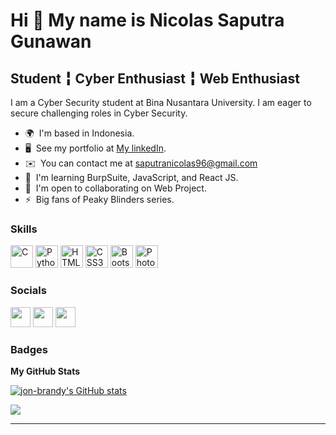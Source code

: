 Hi 👋 My name is Nicolas Saputra Gunawan
========================================
Student ╏ Cyber Enthusiast ╏ Web Enthusiast
-------------------------------------------

I am a Cyber ​​Security student at Bina Nusantara University. I am eager to secure challenging roles in Cyber ​​Security.
* 🌍  I'm based in Indonesia.
* 🖥️  See my portfolio at [My linkedIn](http://www.linkedin.com/in/nicsap/).
* ✉️  You can contact me at [saputranicolas96@gmail.com](mailto:saputranicolas96@gmail.com)
* 🧠  I'm learning BurpSuite, JavaScript, and React JS.
* 🤝  I'm open to collaborating on Web Project.
* ⚡  Big fans of Peaky Blinders series.

### Skills

<p align="left">
<a href="https://docs.microsoft.com/en-us/cpp/?view=msvc-170" target="_blank" rel="noreferrer"><img src="https://raw.githubusercontent.com/danielcranney/readme-generator/main/public/icons/skills/c-colored.svg" width="36" height="36" alt="C" /></a>
<a href="https://www.python.org/" target="_blank" rel="noreferrer"><img src="https://raw.githubusercontent.com/danielcranney/readme-generator/main/public/icons/skills/python-colored.svg" width="36" height="36" alt="Python" /></a>
<a href="https://developer.mozilla.org/en-US/docs/Glossary/HTML5" target="_blank" rel="noreferrer"><img src="https://raw.githubusercontent.com/danielcranney/readme-generator/main/public/icons/skills/html5-colored.svg" width="36" height="36" alt="HTML5" /></a>
<a href="https://www.w3.org/TR/CSS/#css" target="_blank" rel="noreferrer"><img src="https://raw.githubusercontent.com/danielcranney/readme-generator/main/public/icons/skills/css3-colored.svg" width="36" height="36" alt="CSS3" /></a>
<a href="https://getbootstrap.com/" target="_blank" rel="noreferrer"><img src="https://raw.githubusercontent.com/danielcranney/readme-generator/main/public/icons/skills/bootstrap-colored.svg" width="36" height="36" alt="Bootstrap" /></a>
<a href="https://www.adobe.com/uk/products/photoshop.html" target="_blank" rel="noreferrer"><img src="https://raw.githubusercontent.com/danielcranney/readme-generator/main/public/icons/skills/photoshop-colored.svg" width="36" height="36" alt="Photoshop" /></a></p>

### Socials

<p align="left"> <a href="https://www.github.com/jon-brandy" target="_blank" rel="noreferrer"><img src="https://raw.githubusercontent.com/danielcranney/readme-generator/main/public/icons/socials/github.svg" width="32" height="32" /></a> <a href="http://www.instagram.com/saputra.nicolas_" target="_blank" rel="noreferrer"><img src="https://raw.githubusercontent.com/danielcranney/readme-generator/main/public/icons/socials/instagram.svg" width="32" height="32" /></a> <a href="https://www.linkedin.com/in/nicsap" target="_blank" rel="noreferrer"><img src="https://raw.githubusercontent.com/danielcranney/readme-generator/main/public/icons/socials/linkedin.svg" width="32" height="32" /></a></p>

### Badges

<b>My GitHub Stats</b>

<a href="http://www.github.com/jon-brandy"><img src="https://github-readme-stats.vercel.app/api?username=jon-brandy&show_icons=true&hide=&count_private=true&title_color=f97316&text_color=ffffff&icon_color=0891b2&bg_color=1c1917&hide_border=true&show_icons=true" alt="jon-brandy's GitHub stats" /></a>

<img src = "https://github-readme-stats.vercel.app/api/top-langs/?username=jon-brandy&layout=compact"/>

---
